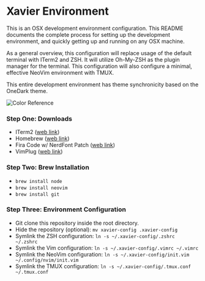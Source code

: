# Xavier Environment

This is an OSX development environment configuration. This README documents the complete process for setting up the development environment, and quickly getting up and running on any OSX machine.

As a general overview, this configuration will replace usage of the default terminal with ITerm2 and ZSH. It will utilize Oh-My-ZSH as the plugin manager for the terminal. This configuration will also configure a minimal, effective NeoVim environment with TMUX.

This entire development environment has theme synchronicity based on the OneDark theme.

![Color Reference][color_ref]

[color_ref]: (https://raw.githubusercontent.com/Rheisen/xavier-config/master/images/color_reference.png) "Color Reference"

### Step One: Downloads

- ITerm2 ([web link](https://iterm2.com/downloads.html))
- Homebrew ([web link](https://brew.sh/))
- Fira Code w/ NerdFont Patch ([web link](https://github.com/ryanoasis/nerd-fonts/tree/master/patched-fonts/FiraCode))
- VimPlug ([web link](https://github.com/junegunn/vim-plug))

### Step Two: Brew Installation

- `brew install node`
- `brew install neovim`
- `brew install git`

### Step Three: Environment Configuration

- Git clone this repository inside the root directory.
- Hide the repository (optional): `mv xavier-config .xavier-config`
- Symlink the ZSH configuration: `ln -s ~/.xavier-config/.zshrc ~/.zshrc`
- Symlink the Vim configuration: `ln -s ~/.xavier-config/.vimrc ~/.vimrc`
- Symlink the NeoVim configuration: `ln -s ~/.xavier-config/init.vim ~/.config/nvim/init.vim`
- Symlink the TMUX configuration: `ln -s ~/.xavier-config/.tmux.conf ~/.tmux.conf`

